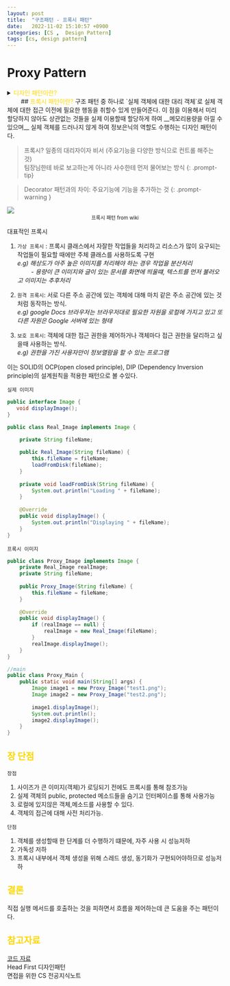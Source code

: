 ```yaml
---
layout: post
title:  "구조패턴 - 프록시 패턴"
date:   2022-11-02 15:10:57 +0900
categories: [CS ,  Design Pattern]
tags: [cs, design pattern]
---
```

# Proxy Pattern

<details>
<summary><span style="color: gold"> 디자인 패턴이란? </span></summary>
<div markdown="1">
## <span style="color: gold"> 디자인 패턴이란? </span>
- 디자인 패턴은 소프트웨어 공학의 소프트웨어 설계에서 공통으로 발생하는 문제를 자주 쓰이는 설계 방법을 정리한 패턴이다.
- 디자인 패턴을 참고하여 개발하면 효율성과 유지보수성, 운용성이 높아지며, 프로그램 최적화가 된다고 한다.
　 

디자인 패턴을 목적과 범위로 나눌수 있다

|구분|유형|설명|
|:---:|:---:|:---|
| |생성|객체 인스턴스 생성에 관여, 클래스 정의와 객체 생성 방식을 구조화, 캡슐화를 수행|
|목적|구조|더 큰 구조 형성 목적으로 클래스나 객체의 조합을 다루는 패턴|
|    |행위|클래스나 객체들이 상호작용하는 방법과 역할 분담을 다루는 패턴|
|범위|클래스|클래스간 관련성(상속), 컴파일 시 정적으로 결정|
|    |객체|객체 간 관련성을 다루는 패턴, 런타임 시 동적으로 결정|

---
</div>
</details>
　　
## <span style="color: gold"> 프록시 패턴이란? </span>
구조 패턴 중 하나로 `실체 객체에 대한 대리 객체`로 실체 객체에 대한 접근 이전에 필요한 행동을 취할수 있게 만들어준다.   
이 점을 이용해서 미리 할당하지 않아도 상관없는 것들을 실제 이용할때 할당하게 하여 __메모리용량을 아낄 수 있으며__ 
실체 객체를 드러나지 않게 하여 정보은닉의 역할도 수행하는 디자인 패턴이다.

>프록시? 일종의 대리자이자 비서 (주요기능을 다양한 방식으로 컨트롤 해주는 것)  
>팀장님한테 바로 보고하는게 아니라 사수한테 먼저 물어보는 방식
{: .prompt-tip}

>Decorator 패턴과의 차이: 주요기능에 기능을 추가하는 것
{: .prompt-warning }

<img src= "https://images.velog.io/images/pjh612/post/0b0748c1-33ad-48af-be36-a57cb6cea8e9/image.png">


<center><small> 프록시 패턴 from wiki </small></center>
  
대표적인 프록시  

1. `가상 프록시` : 프록시 클래스에서 자잘한 작업들을 처리하고 리소스가 많이 요구되는 작업들이 필요할 때에만 주체 클래스를 사용하도록 구현  
*e.g) 해상도가 아주 높은 이미지를 처리해야 하는 경우 작업을 분산처리   
 　　  - 용량이 큰 이미지와 글이 있는 문서를 화면에 띄울떄, 텍스트를 먼저 불러오고 이미지는 추후처리*

1. `원격 프록시`: 서로 다른 주소 공간에 있는 객체에 대해 마치 같은 주소 공간에 있는 것처럼 동작하는 방식.  
  *e.g) google Docs 브라우저는 브라우저대로 필요한 자원을 로컬에 가지고 있고 또다른 자원은 Google 서버에 있는 형태*
1. `보호 프록시`: 객체에 대한 접근 권한을 제어하거나 객체마다 접근 권한을 달리하고 싶을때 사용하는 방식.  
*e.g) 권한을 가진 사용자만이 정보열람을 할 수 있는 프로그램*

이는 SOLID의 OCP(open closed principle), DIP (Dependency Inversion principle)의 설계원칙을 적용한 패턴으로 볼 수있다.  
  
`실제 이미지`
```java
public interface Image {
   void displayImage();
}

public class Real_Image implements Image {

    private String fileName;
    
    public Real_Image(String fileName) {
        this.fileName = fileName;
        loadFromDisk(fileName);
    }
    
    private void loadFromDisk(String fileName) {
        System.out.println("Loading " + fileName);
    }
    
    @Override
    public void displayImage() {
        System.out.println("Displaying " + fileName);
    }
}
```
`프록시 이미지`
```java
public class Proxy_Image implements Image {
    private Real_Image realImage;
    private String fileName;
    
    public Proxy_Image(String fileName) {
        this.fileName = fileName;
    }
    
    @Override
    public void displayImage() {
        if (realImage == null) {
            realImage = new Real_Image(fileName);
        }
        realImage.displayImage();
    }
}

//main
public class Proxy_Main {
    public static void main(String[] args) {
        Image image1 = new Proxy_Image("test1.png");
        Image image2 = new Proxy_Image("test2.png");
        
        image1.displayImage();
        System.out.println();
        image2.displayImage();
    }
}
```

## <span style="color: gold"> 장 단점 </span>

`장점`
1. 사이즈가 큰 이미지(객체)가 로딩되기 전에도 프록시를 통해 참조가능
2. 실제 객체의 public, protected 메소드들을 숨기고 인터페이스를 통해 사용가능
3. 로컬에 있지않은 객체,메소드를 사용할 수 있다.
4. 객체의 접근에 대해 사전 처리가능.  

`단점`
1. 객체를 생성할때 한 단계를 더 수행하기 떄문에, 자주 사용 시 성능저하
2. 가독성 저하
3. 프록시 내부에서 객체 생성을 위해 스레드 생성, 동기화가 구현되어야하므로 성능저하

## <span style="color: gold"> 결론 </span>

 직접 실행 메서드를 호출하는 것을 피하면서 흐름을 제어하는데 큰 도움을 주는 패턴이다.
  

## <span style="color: gold"> 참고자료 </span>
[코드 자료](https://coding-factory.tistory.com/711)  
Head First 디자인패턴  
면접을 위한 CS 전공지식노트